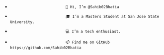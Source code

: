 -                              👋 Hi, I’m @Sahib02Bhatia
-                              🎓 I’m a Masters Student at San Jose State University.
-                              💻 I’m a tech enthusiast.
-                              📫 Find me on GitHub https://github.com/Sahib02Bhatia

<!---
Sahib02Bhatia/Sahib02Bhatia is a ✨ special ✨ repository because its `README.md` (this file) appears on your GitHub profile.
You can click the Preview link to take a look at your changes.
--->
